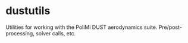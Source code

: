 # dustutils
Utilities for working with the PoliMi DUST aerodynamics suite. Pre/post-processing, solver calls, etc.
